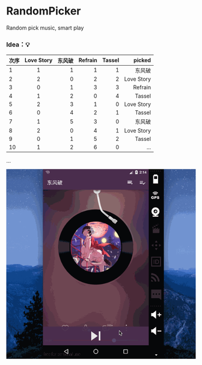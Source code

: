 # RandomPicker
Random pick music, smart play

### Idea：💡
| 次序   | Love Story | 东风破  |Refrain | Tassel |   picked   |
| -------|:----------:| -------:| -------:|------:|-----------:|
| 1      |    1       |     1   |   1     |   1   |   东风破   |
| 2      |    2       |     0   |   2     |   2   | Love Story |
| 3      |    0       |     1   |   3     |   3   |   Refrain  |
| 4      |    1       |     2   |   0     |   4   |   Tassel   |
| 5      |    2       |     3   |   1     |   0   | Love Story |
| 6      |    0       |     4   |   2     |   1   |   Tassel   |
| 7      |    1       |     5   |   3     |   0   |   东风破   |
| 8      |    2       |     0   |   4     |   1   | Love Story |
| 9      |    0       |     1   |   5     |   2   |   Tassel   |
| 10     |    1       |     2   |   6     |   0   |     ...    |
...

![RandomPicker](https://raw.githubusercontent.com/XunMengWinter/source/master/gif/RandomPicker.gif)

